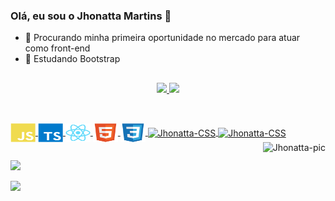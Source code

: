 ### Olá, eu sou o Jhonatta Martins 👋



- 🔭 Procurando minha primeira oportunidade no mercado para atuar como front-end
- 🌱 Estudando Bootstrap

##
<div align="center">
  <a href="https://github.com/Jhhonatta">
  <img height="180em" src="https://github-readme-stats.vercel.app/api?username=Jhhonatta&show_icons=true&theme=dark&include_all_commits=true&count_private=true"/>
  <img height="180em" src="https://github-readme-stats.vercel.app/api/top-langs/?username=Jhhonatta&layout=compact&langs_count=7&theme=dark"/>
</div>

##
<div style="display: inline_block"><br>
  <img align="center" alt="Jhonatta-Js" height="30" width="40" src="https://raw.githubusercontent.com/devicons/devicon/master/icons/javascript/javascript-plain.svg">
  <img align="center" alt="Jhonatta-Ts" height="30" width="40" src="https://raw.githubusercontent.com/devicons/devicon/master/icons/typescript/typescript-plain.svg">
  <img align="center" alt="Jhonatta-React" height="30" width="40" src="https://raw.githubusercontent.com/devicons/devicon/master/icons/react/react-original.svg">
  <img align="center" alt="Jhonatta-HTML" height="30" width="40" src="https://raw.githubusercontent.com/devicons/devicon/master/icons/html5/html5-original.svg">
  <img align="center" alt="Jhonatta-CSS" height="30" width="40" src="https://raw.githubusercontent.com/devicons/devicon/master/icons/css3/css3-original.svg">
  <img align="center" alt="Jhonatta-CSS" height="30" width="40" src="https://cdn.jsdelivr.net/gh/devicons/devicon/icons/nodejs/nodejs-original.svg" />
  <img align="center" alt="Jhonatta-CSS" height="30" width="40" src="https://cdn.jsdelivr.net/gh/devicons/devicon/icons/bootstrap/bootstrap-plain-wordmark.svg" />
  <img align="right" alt="Jhonatta-pic" height="200" src="https://img.freepik.com/fotos-gratis/imagem-de-close-up-de-programador-trabalhando-em-sua-mesa-no-escritorio_1098-18707.jpg?w=1380&t=st=1666550680~exp=1666551280~hmac=4853e1d6db9b62b47d863a12b56fad4cfc3fba0d95a2487c44bb327d05372d90"> 
</div>

##

<div> 

  <a href="https://www.instagram.com/jhonattamartins" target="_blank"><img src="https://img.shields.io/badge/-Instagram-%23E4405F?style=for-the-badge&logo=instagram&logoColor=white" target="_blank"></a>

  <a href="https://www.linkedin.com/in/jhonatta-martins-da-silva-334096226" target="_blank"><img src="https://img.shields.io/badge/-LinkedIn-%230077B5?style=for-the-badge&logo=linkedin&logoColor=white" target="_blank"></a> 
 
</div>
